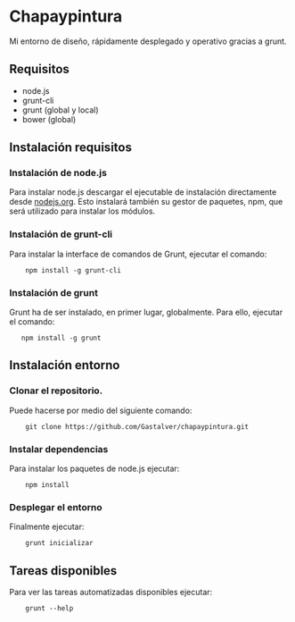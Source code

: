 # Chapaypintura
Mi entorno de diseño, rápidamente desplegado y operativo gracias a grunt.

## Requisitos
* node.js
* grunt-cli
* grunt (global y local)
* bower (global)

## Instalación requisitos
### Instalación de node.js
Para instalar node.js descargar el ejecutable de instalación directamente desde [nodejs.org](http://nodejs.org). Esto instalará también su gestor de paquetes, npm, que será utilizado para instalar los módulos.
### Instalación de grunt-cli
Para instalar la interface de comandos de Grunt, ejecutar el comando:
```shell
    npm install -g grunt-cli
```
### Instalación de grunt
Grunt ha de ser instalado, en primer lugar, globalmente. Para ello, ejecutar el comando:
 ```shell
    npm install -g grunt
 ```
## Instalación entorno
### Clonar el repositorio.
Puede hacerse por medio del siguiente comando: 

```shell
    git clone https://github.com/Gastalver/chapaypintura.git
```

### Instalar dependencias
Para instalar los paquetes de node.js ejecutar:

```shell
    npm install
```
### Desplegar el entorno
Finalmente ejecutar:
```shell
    grunt inicializar
```
## Tareas disponibles
Para ver las tareas automatizadas disponibles ejecutar:
```shell
    grunt --help
```
